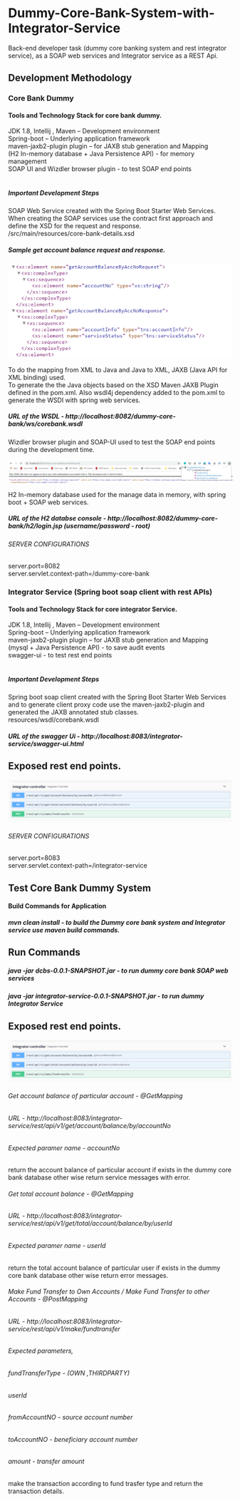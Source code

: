 # Dummy-Core-Bank-System-with-Integrator-Service
Back-end developer task (dummy core banking system and rest integrator service), as a SOAP web services and Integrator service as a REST Api.

## Development Methodology

### Core Bank Dummy

#### Tools and Technology Stack for core bank dummy.

JDK 1.8, Intellij , Maven – Development environment</Br>
Spring-boot – Underlying application framework </Br>
maven-jaxb2-plugin plugin – for JAXB stub generation and Mapping </Br>
(H2 In-memory database + Java Persistence API) - for memory management </Br>
SOAP UI and Wizdler browser plugin - to test SOAP end points</Br></Br>

##### Important Development Steps

SOAP Web Service created with the Spring Boot Starter Web Services. When creating the SOAP services use the contract first approach and define the XSD for the request and response.</BR>
/src/main/resources/core-bank-details.xsd

##### Sample get account balance request and response.  
![](images/xsd.PNG)

To do the mapping from XML to Java and Java to XML, JAXB (Java API for XML binding) used.</Br>
To generate the the Java objects based on the XSD Maven JAXB Plugin defined in the pom.xml. Also wsdl4j dependency added to the pom.xml to generate the WSDl with spring web services.

##### URL of the WSDL - http://localhost:8082/dummy-core-bank/ws/corebank.wsdl

Wizdler browser plugin and SOAP-UI used to test the SOAP end points during the development time.</BR></BR>
![](images/wsdl.PNG)
</BR>

 H2 In-memory database used for the manage data in memory,  with spring boot + SOAP web services.
 
##### URL of the H2 databse console - http://localhost:8082/dummy-core-bank/h2/login.jsp (username/password - root)

###### SERVER CONFIGURATIONS</BR> 
server.port=8082 </BR>
server.servlet.context-path=/dummy-core-bank </BR>
 
 ### Integrator Service (Spring boot soap client with rest APIs)

#### Tools and Technology Stack for core integrator Service.

JDK 1.8, Intellij , Maven – Development environment</Br>
Spring-boot – Underlying application framework </Br>
maven-jaxb2-plugin plugin – for JAXB stub generation and Mapping </Br>
(mysql + Java Persistence API)  - to save audit events</Br>
swagger-ui - to test rest end points
</Br></Br>

##### Important Development Steps

Spring boot soap client created with the Spring Boot Starter Web Services and to generate client proxy code
use the maven-jaxb2-plugin and generated the JAXB annotated stub classes.
</BR>
resources/wsdl/corebank.wsdl

##### URL of the swagger Ui - http://localhost:8083/integrator-service/swagger-ui.html

## Exposed rest end points.</Br>
![](images/restendpoints.PNG)
</BR>

###### SERVER CONFIGURATIONS </BR> 
server.port=8083 </BR>
server.servlet.context-path=/integrator-service </BR>

## Test Core Bank Dummy System 
#### Build Commands for Application
##### mvn clean install - to build the Dummy core bank system and Integrator service use maven build commands.
## Run Commands

#####  java -jar dcbs-0.0.1-SNAPSHOT.jar - to run dummy core bank SOAP web services
##### java -jar integrator-service-0.0.1-SNAPSHOT.jar - to run dummy Integrator Service

## Exposed rest end points.</Br>
![](images/restendpoints.PNG)

###### Get account balance of particular account - @GetMapping
###### URL  - http://localhost:8083/integrator-service/rest/api/v1/get/account/balance/by/accountNo
###### Expected paramer name - accountNo
return the account balance of particular account if exists in the dummy core bank database other wise return service messages with error.

###### Get total account balance - @GetMapping
###### URL  - http://localhost:8083/integrator-service/rest/api/v1/get/total/account/balance/by/userId
###### Expected paramer name - userId
return the total account balance of particular user if exists in the dummy core bank database other wise return error messages.

###### Make Fund Transfer to Own Accounts / Make Fund Transfer to other Accounts - @PostMapping
###### URL  - http://localhost:8083/integrator-service/rest/api/v1/make/fundtransfer
###### Expected parameters,
###### fundTransferType - (OWN ,THIRDPARTY)
###### userId 
###### fromAccountNO - source account number
###### toAccountNO - beneficiary account number
###### amount - transfer amount

make the transaction according to fund trasfer type and return the transaction details.



